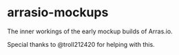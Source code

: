 # arrasio-mockups
The inner workings of the early mockup builds of Arras.io.

Special thanks to @troll212420 for helping with this.
